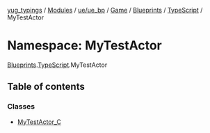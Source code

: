 [yug_typings](../README.md) / [Modules](../modules.md) / [ue/ue\_bp](ue_ue_bp.md) / [Game](ue_ue_bp.Game.md) / [Blueprints](ue_ue_bp.Game.Blueprints.md) / [TypeScript](ue_ue_bp.Game.Blueprints.TypeScript.md) / MyTestActor

# Namespace: MyTestActor

[Blueprints](ue_ue_bp.Game.Blueprints.md).[TypeScript](ue_ue_bp.Game.Blueprints.TypeScript.md).MyTestActor

## Table of contents

### Classes

- [MyTestActor\_C](../classes/ue_ue_bp.Game.Blueprints.TypeScript.MyTestActor.MyTestActor_C.md)

